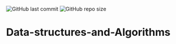 ![GitHub last commit](https://img.shields.io/github/last-commit/suprakash-144/Data-structures-and-Algorithms) ![GitHub repo size](https://img.shields.io/github/repo-size/suprakash-144/Data-structures-and-Algorithms)

# Data-structures-and-Algorithms

